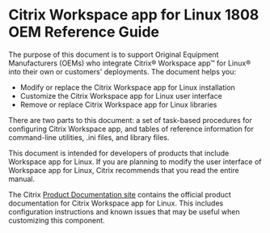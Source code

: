 # Citrix Workspace app for Linux 1808 OEM Reference Guide  

The purpose of this document is to support Original Equipment Manufacturers (OEMs) who integrate Citrix® Workspace app™ for Linux® into their own or customers' deployments. The document helps you: 
 
* Modify or replace the Citrix Workspace app for Linux installation  
* Customize the Citrix Workspace app for Linux user interface  
* Remove or replace Citrix Workspace app for Linux libraries  

There are two parts to this document: a set of task-based procedures for configuring Citrix Workspace app, and tables of reference information for command-line utilities, .ini files, and library files.  

This document is intended for developers of products that include Workspace app for Linux. If you are planning to modify the user interface of Workspace app for Linux, Citrix recommends that you read the entire manual.  

The Citrix [Product Documentation site](http://docs.citrix.com/) contains the official product documentation for Citrix Workspace app for Linux. This includes configuration instructions and known issues that may be useful when customizing this component.  
